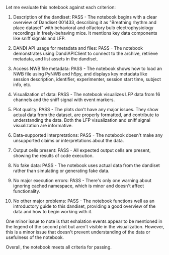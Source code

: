 Let me evaluate this notebook against each criterion:

1. Description of the dandiset: PASS - The notebook begins with a clear overview of Dandiset 001433, describing it as "Breathing rhythm and place dataset" with behavioral and olfactory bulb electrophysiology recordings in freely-behaving mice. It mentions key data components like sniff signals and LFP.

2. DANDI API usage for metadata and files: PASS - The notebook demonstrates using DandiAPIClient to connect to the archive, retrieve metadata, and list assets in the dandiset.

3. Access NWB file metadata: PASS - The notebook shows how to load an NWB file using PyNWB and h5py, and displays key metadata like session description, identifier, experimenter, session start time, subject info, etc.

4. Visualization of data: PASS - The notebook visualizes LFP data from 16 channels and the sniff signal with event markers.

5. Plot quality: PASS - The plots don't have any major issues. They show actual data from the dataset, are properly formatted, and contribute to understanding the data. Both the LFP visualization and sniff signal visualization are informative.

6. Data-supported interpretations: PASS - The notebook doesn't make any unsupported claims or interpretations about the data.

7. Output cells present: PASS - All expected output cells are present, showing the results of code execution.

8. No fake data: PASS - The notebook uses actual data from the dandiset rather than simulating or generating fake data.

9. No major execution errors: PASS - There's only one warning about ignoring cached namespace, which is minor and doesn't affect functionality.

10. No other major problems: PASS - The notebook functions well as an introductory guide to this dandiset, providing a good overview of the data and how to begin working with it.

One minor issue to note is that exhalation events appear to be mentioned in the legend of the second plot but aren't visible in the visualization. However, this is a minor issue that doesn't prevent understanding of the data or usefulness of the notebook.

Overall, the notebook meets all criteria for passing.